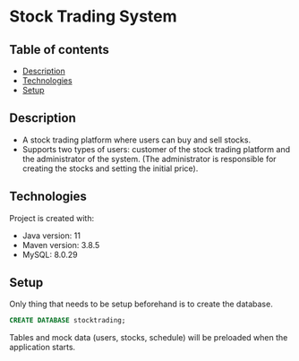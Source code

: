 # Stock Trading System

## Table of contents
* [Description](#description)
* [Technologies](#technologies)
* [Setup](#setup)

## Description
- A stock trading platform where users can buy and sell stocks.
- Supports two types of users: customer of the stock trading platform and the
  administrator of the system. (The administrator is responsible for creating the stocks
  and setting the initial price).


## Technologies
Project is created with:
* Java version: 11
* Maven version: 3.8.5
* MySQL: 8.0.29

## Setup

Only thing that needs to be setup beforehand is to create the database.
```sql
CREATE DATABASE stocktrading;
```
Tables and mock data (users, stocks, schedule) will be preloaded when the application starts.